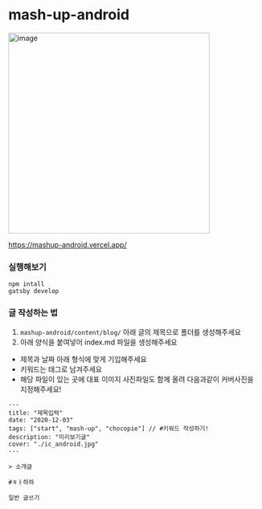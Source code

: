 # mash-up-android

<img width="400" alt="image" src= "https://github.com/YuChocopie/mashup-android/blob/dev/blog_img.png?raw=true">

https://mashup-android.vercel.app/

### 실행해보기
```
npm intall
gatsby develop
```
### 글 작성하는 법

1. `mashup-android/content/blog/` 아래 글의 제목으로 폴더를 생성해주세요
2. 아래 양식을 붙여넣어 index.md 파일을 생성해주세요

- 제목과 날짜 아래 형식에 맞게 기입해주세요
- 키워드는 태그로 남겨주세요
- 해당 파일이 있는 곳에 대표 이미지 사진파일도 함께 올려 다음과같이 커버사진을 지정해주세요!

```
---
title: "제목입력"
date: "2020-12-03"
tags: ["start", "mash-up", "chocopie"] // #키워드 작성하기!
description: "미리보기글"
cover: "./ic_android.jpg"
---

> 소개글

#ㅎㅏ하하

일반 글쓰기

```
